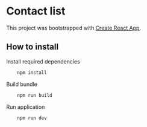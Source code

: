 # Contact list 

This project was bootstrapped with [Create React App](https://github.com/facebook/create-react-app).

## How to install

Install required dependencies

```bash
    npm install
```

Build bundle 

```bash
    npm run build
```

Run application 

```bash
    npm run dev
```
